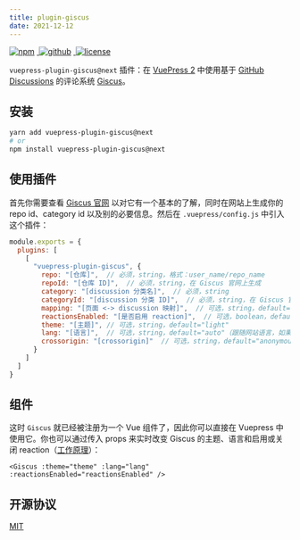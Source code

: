 ```yaml
---
title: plugin-giscus
date: 2021-12-12
---
```


<p>
  <a href="https://www.npmjs.com/package/vuepress-plugin-giscus/v/next" target="_blank">
    <img src="https://img.shields.io/npm/v/vuepress-plugin-giscus/next.svg?style=flat-square&logo=npm" style="display: inline; margin: 0 4px 0 0" alt="npm">
  </a>
  <a href="https://github.com/Renovamen/vuepress-theme-gungnir/tree/main/packages/plugins/giscus" target="_blank">
    <img src="https://img.shields.io/badge/GitHub-vuepress--plugin--giscus-26A2FF?style=flat-square&logo=github" style="display: inline; margin: 0 4px 0 0" alt="github">
  </a>
  <a href="https://github.com/Renovamen/vuepress-theme-gungnir/blob/main/packages/plugins/giscus/LICENSE" target="_blank">
    <img src="https://img.shields.io/badge/License-MIT-green?style=flat-square" style="display: inline; margin: 0 4px 0 0" alt="license">
  </a>
</p>

`vuepress-plugin-giscus@next` 插件：在 [VuePress 2](https://v2.vuepress.vuejs.org/) 中使用基于 [GitHub Discussions](https://docs.github.com/en/discussions) 的评论系统 [Giscus](https://github.com/giscus/giscus)。


## 安装

```bash
yarn add vuepress-plugin-giscus@next
# or
npm install vuepress-plugin-giscus@next
```


## 使用插件

首先你需要查看 [Giscus 官网](https://github.com/apps/giscus) 以对它有一个基本的了解，同时在网站上生成你的 repo id、category id 以及别的必要信息。然后在 `.vuepress/config.js` 中引入这个插件：

```js
module.exports = {
  plugins: [
    [
      "vuepress-plugin-giscus", {
        repo: "[仓库]",  // 必须，string，格式：user_name/repo_name
        repoId: "[仓库 ID]",  // 必须，string，在 Giscus 官网上生成
        category: "[discussion 分类名]",  // 必须，string
        categoryId: "[discussion 分类 ID]",  // 必须，string，在 Giscus 官网上生成
        mapping: "[页面 <-> discussion 映射]",  // 可选，string，default="title"
        reactionsEnabled: "[是否启用 reaction]",  // 可选，boolean，default=true
        theme: "[主题]", // 可选，string，default="light"
        lang: "[语言]",  // 可选，string，default="auto"（跟随网站语言，如果 Giscus 不支持你的网站的语言，则会使用 "en"）
        crossorigin: "[crossorigin]"  // 可选，string，default="anonymous"
      }
    ]
  ]
}
```


## 组件

这时 `Giscus` 就已经被注册为一个 Vue 组件了，因此你可以直接在 Vuepress 中使用它。你也可以通过传入 props 来实时改变 Giscus 的主题、语言和启用或关闭 reaction（[工作原理](https://github.com/giscus/giscus/blob/main/ADVANCED-USAGE.md#parent-to-giscus-message-events)）：

```
<Giscus :theme="theme" :lang="lang" :reactionsEnabled="reactionsEnabled" />
```


## 开源协议

[MIT](https://github.com/Renovamen/vuepress-theme-gungnir/blob/main/packages/plugins/giscus/LICENSE)
